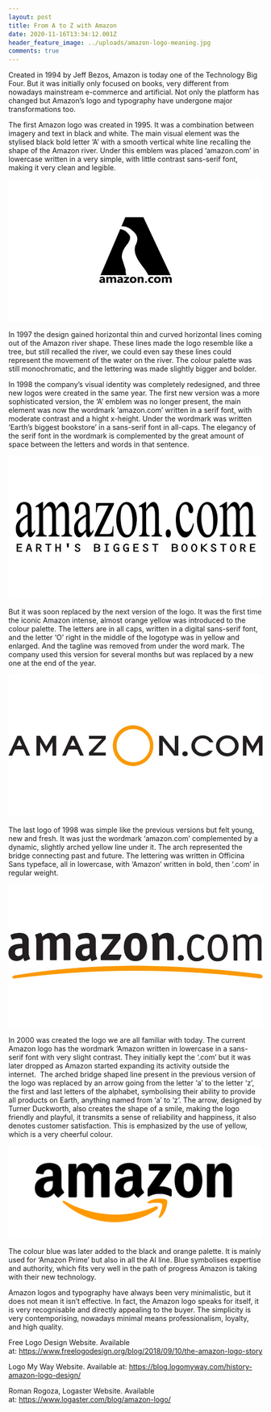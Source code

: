 ```yaml
---
layout: post
title: From A to Z with Amazon
date: 2020-11-16T13:34:12.001Z
header_feature_image: ../uploads/amazon-logo-meaning.jpg
comments: true
---
```

Created in 1994 by Jeff Bezos, Amazon is today one of the Technology Big Four. But it was initially only focused on books, very different from nowadays mainstream e-commerce and artificial. Not only the platform has changed but Amazon’s logo and typography have undergone major transformations too. 

The first Amazon logo was created in 1995. It was a combination between imagery and text in black and white. The main visual element was the stylised black bold letter ‘A’ with a smooth vertical white line recalling the shape of the Amazon river. Under this emblem was placed ‘amazon.com’ in lowercase written in a very simple, with little contrast sans-serif font, making it very clean and legible. 

![](../uploads/amazon-logo-1995.jpg)

In 1997 the design gained horizontal thin and curved horizontal lines coming out of the Amazon river shape. These lines made the logo resemble like a tree, but still recalled the river, we could even say these lines could represent the movement of the water on the river. The colour palette was still monochromatic, and the lettering was made slightly bigger and bolder. 

In 1998 the company’s visual identity was completely redesigned, and three new logos were created in the same year. The first new version was a more sophisticated version, the ‘A’ emblem was no longer present, the main element was now the wordmark ‘amazon.com’ written in a serif font, with moderate contrast and a hight x-height. Under the wordmark was written ‘Earth’s biggest bookstore’ in a sans-serif font in all-caps. The elegancy of the serif font in the wordmark is complemented by the great amount of space between the letters and words in that sentence. 

![](../uploads/amazon-logo-1998.jpg)

But it was soon replaced by the next version of the logo. It was the first time the iconic Amazon intense, almost orange yellow was introduced to the colour palette. The letters are in all caps, written in a digital sans-serif font, and the letter ‘O’ right in the middle of the logotype was in yellow and enlarged. And the tagline was removed from under the word mark. The company used this version for several months but was replaced by a new one at the end of the year. 

![](../uploads/amazon-logo-19982.jpg)

The last logo of 1998 was simple like the previous versions but felt young, new and fresh. It was just the wordmark ‘amazon.com’ complemented by a dynamic, slightly arched yellow line under it. The arch represented the bridge connecting past and future. The lettering was written in Officina Sans typeface, all in lowercase, with ‘Amazon’ written in bold, then ‘.com’ in regular weight. 

![](../uploads/amazon-logo-19983.jpg)

In 2000 was created the logo we are all familiar with today. The current Amazon logo has the wordmark ‘Amazon written in lowercase in a sans-serif font with very slight contrast. They initially kept the ‘.com’ but it was later dropped as Amazon started expanding its activity outside the internet.  The arched bridge shaped line present in the previous version of the logo was replaced by an arrow going from the letter ‘a’ to the letter ‘z’, the first and last letters of the alphabet, symbolising their ability to provide all products on Earth, anything named from ‘a’ to ‘z’. The arrow, designed by Turner Duckworth, also creates the shape of a smile, making the logo friendly and playful, it transmits a sense of reliability and happiness, it also denotes customer satisfaction. This is emphasized by the use of yellow, which is a very cheerful colour.

![](../uploads/08326502-photo-amazon-logo.jpg)

The colour blue was later added to the black and orange palette. It is mainly used for ‘Amazon Prime’ but also in all the AI line. Blue symbolises expertise and authority, which fits very well in the path of progress Amazon is taking with their new technology.

Amazon logos and typography have always been very minimalistic, but it does not mean it isn’t effective. In fact, the Amazon logo speaks for itself, it is very recognisable and directly appealing to the buyer. The simplicity is very contemporising, nowadays minimal means professionalism, loyalty, and high quality. 

Free Logo Design Website. Available at: <https://www.freelogodesign.org/blog/2018/09/10/the-amazon-logo-story>

Logo My Way Website. Available at: <https://blog.logomyway.com/history-amazon-logo-design/>

Roman Rogoza, Logaster Website. Available at: [https://www.logaster.com/blog/amazon-logo/ ](https://www.logaster.com/blog/amazon-logo/)
